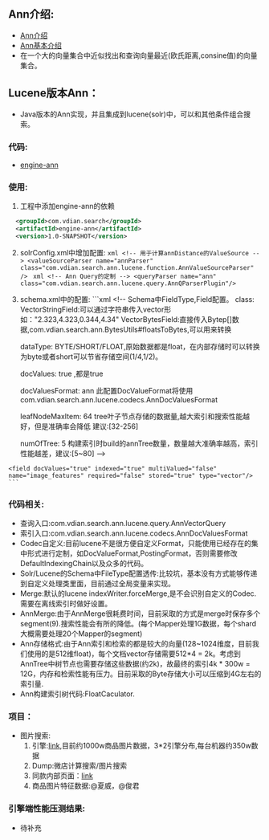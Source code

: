 ## Ann介绍:
  * [Ann介绍](https://github.com/spotify/annoy)
  * [Ann基本介绍](http://gitlab.vdian.net/search_team/search-wiki/wikis/summary/ann%E5%9F%BA%E6%9C%AC%E4%BB%8B%E7%BB%8D)
  * 在一个大的向量集合中近似找出和查询向量最近(欧氏距离,consine值)的向量集合。

## Lucene版本Ann：
  * Java版本的Ann实现，并且集成到lucene(solr)中，可以和其他条件组合搜索。

### 代码:
  * [engine-ann](http://gitlab.vdian.net/search_team/search-engine/tree/master/engine-ann)

### 使用:
  1. 工程中添加engine-ann的依赖
  ```xml
    <groupId>com.vdian.search</groupId>
    <artifactId>engine-ann</artifactId>
    <version>1.0-SNAPSHOT</version>
  ```

  2. solrConfig.xml中增加配置:
    ```xml
    <!-- 用于计算annDistance的ValueSource -->
    <valueSourceParser name="annParser" class="com.vdian.search.ann.lucene.function.AnnValueSourceParser" />
    ```
    ```xml
    <!-- Ann Query的定制 -->
    <queryParser name="ann" class="com.vdian.search.ann.lucene.query.AnnQParserPlugin"/>
    ```
  3. schema.xml中的配置:
    ```xml
    <!--
      Schema中FieldType,Field配置。
      class:      VectorStringField:可以通过字符串传入vector形如："2.323,4.323,0.344,4.34"
                  VectorBytesField:直接传入Bytep[]数据,com.vdian.search.ann.BytesUtils#floatsToBytes,可以用来转换

      dataType:   BYTE/SHORT/FLOAT,原始数据都是float，在内部存储时可以转换为byte或者short可以节省存储空间(1/4,1/2)。

      docValues:  true ,都是true

      docValuesFormat:  ann 此配置DocValueFormat将使用com.vdian.search.ann.lucene.codecs.AnnDocValuesFormat

      leafNodeMaxItem:  64 tree叶子节点存储的数据量,越大索引和搜索性能越好，但是准确率会降低 建议:[32-256]

      numOfTree:        5 构建索引时build的annTree数量，数量越大准确率越高，索引性能越差，建议:[5~80]
    -->
    <fieldType class="com.vdian.search.ann.solr.schema.VectorStringField" dataType="BYTE"  docValues="true" docValuesFormat="ann" leafNodeMaxItem="64" name="vector" numOfTree="5"/>

    <field docValues="true" indexed="true" multiValued="false" name="image_features" required="false" stored="true" type="vector"/>
    ```

### 代码相关:
  * 查询入口:com.vdian.search.ann.lucene.query.AnnVectorQuery
  * 索引入口:com.vdian.search.ann.lucene.codecs.AnnDocValuesFormat
  * Codec自定义:目前lucene不是很方便自定义Format，只能使用已经存在的集中形式进行定制，如DocValueFormat,PostingFormat，否则需要修改DefaultIndexingChain以及众多的代码。
  * Solr/Lucene的Schema中FileType配置透传:比较坑，基本没有方式能够传递到自定义处理类里面，目前通过全局变量来实现。
  * Merge:默认的lucene indexWriter.forceMerge,是不会识别自定义的Codec.需要在离线索引时做好设置。
  * AnnMerge:由于AnnMerge很耗费时间，目前采取的方式是merge时保存多个segment(9).搜索性能会有所的降低。(每个Mapper处理1G数据，每个shard大概需要处理20个Mapper的segment)
  * Ann存储格式:由于Ann索引和检索的都是较大的向量(128~1024维度，目前我们使用的是512维float)，每个文档vector存储需要512*4 = 2k。考虑到AnnTree中树节点也需要存储这些数据(约2k)，故最终的索引4k * 300w = 12G，内存和检索性能有压力。目前采取的Byte存储大小可以压缩到4G左右的索引量.
  * Ann构建索引树代码:FloatCaculator.
  
    

### 项目：
  * 图片搜索:
    1. 引擎:[link](http://ssp.vdian.net/meta/index.html#/manage-engine-service?metaName=engines.vision&_k=7dqnam),目前约1000w商品图片数据，3*2引擎分布,每台机器约350w数据
    2. Dump:微店计算搜索/图片搜索
    3. 同款内部页面：[link](http://ssp.pre.vdian.net/meta/index.html#/image-search?_k=wozmdr)
    4. 商品图片特征数据:@夏威，@俊君


### 引擎端性能压测结果:
  * 待补充
